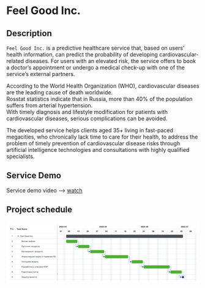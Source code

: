 # Feel Good Inc.

## Description

`Feel Good Inc.` is a predictive healthcare service that, based on users’ health information, can predict the probability of developing cardiovascular-related diseases. For users with an elevated risk, the service offers to book a doctor’s appointment or undergo a medical check-up with one of the service’s external partners.

According to the World Health Organization (WHO), cardiovascular diseases are the leading cause of death worldwide.  
Rosstat statistics indicate that in Russia, more than 40% of the population suffers from arterial hypertension.  
With timely diagnosis and lifestyle modification for patients with cardiovascular diseases, serious complications can be avoided.

The developed service helps clients aged 35+ living in fast-paced megacities, who chronically lack time to care for their health, to address the problem of timely prevention of cardiovascular disease risks through artificial intelligence technologies and consultations with highly qualified specialists.

## Service Demo

Service demo video --> [watch](https://drive.google.com/file/d/1AnjpOs1ivEUsLzffZ1tRJ4fszHPQYxy4/view)

## Project schedule

![register](images/schedule.png)




